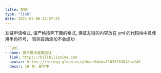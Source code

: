 ```yaml
---
title: 友链
type: "link"
date: 2021-05-06 22:57:55
---
```


友链申请格式, 请严格按照下面的格式, 保证友链的内容放在 yml 的代码块中且使用半角符号， 否则自动添加不会成功
```yml
```yml
- name: 极东魔术昼寝结社
  link: https://bilibilianime.com
  avatar: https://thirdqq.qlogo.cn/g?b=sdk&nk=1103670381&s=140
  descr: 19 岁，是学生
```
```